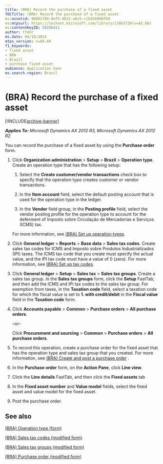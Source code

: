```yaml
---
title: (BRA) Record the purchase of a fixed asset
TOCTitle: (BRA) Record the purchase of a fixed asset
ms:assetid: 90801784-8ef5-4631-a0cb-c1b9249087b9
ms:mtpsurl: https://technet.microsoft.com/library/JJ863728(v=AX.60)
ms:contentKeyID: 50396411
author: tfehr
ms.date: 04/18/2014
mtps_version: v=AX.60
f1_keywords:
- fixed asset
- BRA
- Brazil
- purchase fixed asset
audience: Application User
ms.search.region: Brazil
---
```


# (BRA) Record the purchase of a fixed asset 


[!INCLUDE[archive-banner](includes/archive-banner.md)]


_**Applies To:** Microsoft Dynamics AX 2012 R3, Microsoft Dynamics AX 2012 R2_

You can record the purchase of a fixed asset by using the **Purchase order** form.

1.  Click **Organization administration** \> **Setup** \> **Brazil** \> **Operation type**. Create an operation type that has the following setup:
    
    1.  Select the **Create customer/vendor transactions** check box to specify that the operation type creates customer or vendor transactions.
    
    2.  In the **Item account** field, select the default posting account that is used for the operation type in the ledger.
    
    3.  In the **Vendor** field group, in the **Posting profile** field, select the vendor posting profile for the operation type to account for the deferment of Imposto sobre Circulação de Mercadorias e Serviços (ICMS) tax.
    
    For more information, see [(BRA) Set up operation types](bra-set-up-operation-types.md).

2.  Click **General ledger** \> **Reports** \> **Base data** \> **Sales tax codes**. Create sales tax codes for ICMS and Imposto sobre Produtos Industrializados (IPI) taxes. The ICMS tax code that you create must specify the actual value, and the IPI tax code must have a value of 0 (zero). For more information, see [(BRA) Set up tax codes](bra-set-up-tax-codes.md).

3.  Click **General ledger** \> **Setup** \> **Sales tax** \> **Sales tax groups**. Create a sales tax group. In the **Sales tax groups** form, click the **Setup** FastTab, and then add the ICMS and IPI tax codes to the sales tax group. For exemption from taxes, in the **Taxation code** field, select a taxation code for which the fiscal value is set to **1. with credit/debit** in the **Fiscal value** field in the **Taxation code** form.

4.  Click **Accounts payable** \> **Common** \> **Purchase orders** \> **All purchase orders**.
    
    –or–
    
    Click **Procurement and sourcing** \> **Common** \> **Purchase orders** \> **All purchase orders**.

5.  To record this operation, create a purchase order for the fixed asset that has the operation type and sales tax group that you created. For more information, see [(BRA) Create and post a purchase order](bra-create-and-post-a-purchase-order.md) .

6.  In the **Purchase order** form, on the **Action Pane**, click **Line view**.

7.  Click the **Line details** FastTab, and then click the **Fixed assets** tab

8.  In the **Fixed asset number** and **Value model** fields, select the fixed asset and value model for the fixed asset.

9.  Post the purchase order.

## See also

[(BRA) Operation type (form)](https://technet.microsoft.com/library/jj822922\(v=ax.60\))

[(BRA) Sales tax codes (modified form)](https://technet.microsoft.com/library/jj663982\(v=ax.60\))

[(BRA) Sales tax groups (modified form)](https://technet.microsoft.com/library/jj663981\(v=ax.60\))

[(BRA) Purchase order (modified form)](https://technet.microsoft.com/library/jj911277\(v=ax.60\))

  


